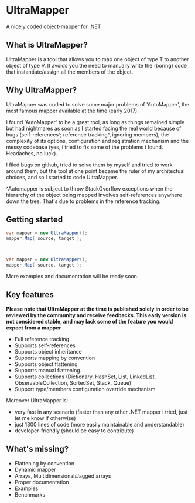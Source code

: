 # UltraMapper
A nicely coded object-mapper for .NET


What is UltraMapper?
--------------------------------

UltraMapper is a tool that allows you to map one object of type T to another object of type V. 
It avoids you the need to manually write the (boring) code that instantiate/assign all the members of the object.


Why UltraMapper?
--------------------------------

UltraMapper was coded to solve some major problems of 'AutoMapper', the most famous mapper available at the time (early 2017).

I found 'AutoMapper' to be a great tool, as long as things remained simple but had nightmares as soon as I started facing the real world because of bugs (self-references^, reference tracking^, ignoring members), the complexity of its options, configuration and registration mechanism and the messy codebase (yes, i tried to fix some of the problems i found. Headaches, no luck).

I filed bugs on github, tried to solve them by myself and tried to work around them, but the tool at one point became the ruler of my architectual choices, and so I started to code UltraMapper.

^Automapper is subject to throw StackOverflow exceptions when the hierarchy of the object being mapped involves self-references anywhere down the tree. That's due to problems in the reference tracking.

Getting started
--------------------------------

```c#
var mapper = new UltraMapper();
mapper.Map( source, target );
```

```c#


var mapper = new UltraMapper();
mapper.Map( source, target );
```


More examples and documentation will be ready soon.


Key features
--------------------------------

**Please note that UltraMapper at the time is published solely in order to be reviewed by the community and receive feedbacks.
This early version is not considered stable, and may lack some of the feature you would expect from a mapper**

- Full reference tracking
- Supports self-references
- Supports object inheritance
- Supports mapping by convention
- Supports object flattening
- Supports manual flattening.
- Supports collections (Dictionary, HashSet, List, LinkedList, ObservableCollection, SortedSet, Stack, Queue)
- Support type/members configuration override mechanism

Moreover UltraMapper is:
- very fast in any scenario (faster than any other .NET mapper i tried, just let me know if otherwise)
- just 1300 lines of code (more easily maintainable and understandable)
- developer-friendly (should be easy to contribute)

What's missing?
--------------------------------

- Flattening by convention
- Dynamic mapper
- Arrays, Multidimensional/Jagged arrays
- Proper documentation
- Examples
- Benchmarks
